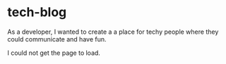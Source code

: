# tech-blog
As a developer, I wanted to create a a place for techy people where they could communicate and have fun.

I could not get the page to load. 

